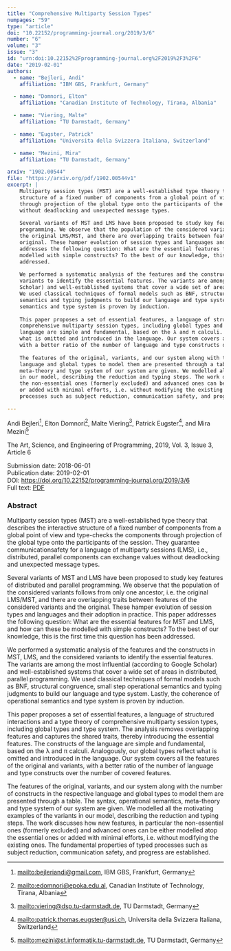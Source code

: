 ```yaml
---
title: "Comprehensive Multiparty Session Types"
numpages: "59"
type: "article"
doi: "10.22152/programming-journal.org/2019/3/6"
number: "6"
volume: "3"
issue: "3"
id: "urn:doi:10.22152%2Fprogramming-journal.org%2F2019%2F3%2F6"
date: "2019-02-01"
authors: 
  - name: "Bejleri, Andi"
    affiliation: "IBM GBS, Frankfurt, Germany"

  - name: "Domnori, Elton"
    affiliation: "Canadian Institute of Technology, Tirana, Albania"

  - name: "Viering, Malte"
    affiliation: "TU Darmstadt, Germany"

  - name: "Eugster, Patrick"
    affiliation: "Universita della Svizzera Italiana, Switzerland"

  - name: "Mezini, Mira"
    affiliation: "TU Darmstadt, Germany"

arxiv: "1902.00544"
file: "https://arxiv.org/pdf/1902.00544v1"
excerpt: |
    Multiparty session types (MST) are a well-established type theory that describes the interactive
    structure of a fixed number of components from a global point of view and type-checks the components
    through projection of the global type onto the participants of the session. They guarantee communicationsafety for a language of multiparty sessions (LMS), i.e., distributed, parallel components can exchange values
    without deadlocking and unexpected message types.
    
    Several variants of MST and LMS have been proposed to study key features of distributed and parallel
    programming. We observe that the population of the considered variants follows from only one ancestor, i.e.
    the original LMS/MST, and there are overlapping traits between features of the considered variants and the
    original. These hamper evolution of session types and languages and their adoption in practice. This paper
    addresses the following question: What are the essential features for MST and LMS, and how can these be
    modelled with simple constructs? To the best of our knowledge, this is the first time this question has been
    addressed.
    
    We performed a systematic analysis of the features and the constructs in MST, LMS, and the considered
    variants to identify the essential features. The variants are among the most influential (according to Google
    Scholar) and well-established systems that cover a wide set of areas in distributed, parallel programming.
    We used classical techniques of formal models such as BNF, structural congruence, small step operational
    semantics and typing judgments to build our language and type system. Lastly, the coherence of operational
    semantics and type system is proven by induction.
    
    This paper proposes a set of essential features, a language of structured interactions and a type theory of
    comprehensive multiparty session types, including global types and type system. The analysis removes overlapping features and captures the shared traits, thereby introducing the essential features. The constructs of the
    language are simple and fundamental, based on the λ and π calculi. Analogously, our global types reflect
    what is omitted and introduced in the language. Our system covers all the features of the original and variants,
    with a better ratio of the number of language and type constructs over the number of covered features.
    
    The features of the original, variants, and our system along with the number of constructs in the respective
    language and global types to model them are presented through a table. The syntax, operational semantics,
    meta-theory and type system of our system are given. We modelled all the motivating examples of the variants
    in our model, describing the reduction and typing steps. The work discusses how new features, in particular
    the non-essential ones (formerly excluded) and advanced ones can be either modelled atop the essential ones
    or added with minimal efforts, i.e. without modifying the existing ones. The fundamental properties of typed
    processes such as subject reduction, communication safety, and progress are established.

---
```

Andi Bejleri[^1], Elton Domnori[^2], Malte Viering[^3], Patrick Eugster[^4], and Mira Mezini[^5]

The Art, Science, and Engineering of Programming, 2019, Vol. 3, Issue 3, Article 6

Submission date: 2018-06-01  
Publication date: 2019-02-01  
DOI: <https://doi.org/10.22152/programming-journal.org/2019/3/6>  
Full text: [PDF](https://arxiv.org/pdf/1902.00544v1)  


### Abstract

Multiparty session types (MST) are a well-established type theory that describes the interactive
structure of a fixed number of components from a global point of view and type-checks the components
through projection of the global type onto the participants of the session. They guarantee communicationsafety for a language of multiparty sessions (LMS), i.e., distributed, parallel components can exchange values
without deadlocking and unexpected message types.

Several variants of MST and LMS have been proposed to study key features of distributed and parallel
programming. We observe that the population of the considered variants follows from only one ancestor, i.e.
the original LMS/MST, and there are overlapping traits between features of the considered variants and the
original. These hamper evolution of session types and languages and their adoption in practice. This paper
addresses the following question: What are the essential features for MST and LMS, and how can these be
modelled with simple constructs? To the best of our knowledge, this is the first time this question has been
addressed.

We performed a systematic analysis of the features and the constructs in MST, LMS, and the considered
variants to identify the essential features. The variants are among the most influential (according to Google
Scholar) and well-established systems that cover a wide set of areas in distributed, parallel programming.
We used classical techniques of formal models such as BNF, structural congruence, small step operational
semantics and typing judgments to build our language and type system. Lastly, the coherence of operational
semantics and type system is proven by induction.

This paper proposes a set of essential features, a language of structured interactions and a type theory of
comprehensive multiparty session types, including global types and type system. The analysis removes overlapping features and captures the shared traits, thereby introducing the essential features. The constructs of the
language are simple and fundamental, based on the λ and π calculi. Analogously, our global types reflect
what is omitted and introduced in the language. Our system covers all the features of the original and variants,
with a better ratio of the number of language and type constructs over the number of covered features.

The features of the original, variants, and our system along with the number of constructs in the respective
language and global types to model them are presented through a table. The syntax, operational semantics,
meta-theory and type system of our system are given. We modelled all the motivating examples of the variants
in our model, describing the reduction and typing steps. The work discusses how new features, in particular
the non-essential ones (formerly excluded) and advanced ones can be either modelled atop the essential ones
or added with minimal efforts, i.e. without modifying the existing ones. The fundamental properties of typed
processes such as subject reduction, communication safety, and progress are established.


[^1]: <mailto:bejleriandi@gmail.com>, IBM GBS, Frankfurt, Germany

[^2]: <mailto:edomnori@epoka.edu.al>, Canadian Institute of Technology, Tirana, Albania

[^3]: <mailto:viering@dsp.tu-darmstadt.de>, TU Darmstadt, Germany

[^4]: <mailto:patrick.thomas.eugster@usi.ch>, Universita della Svizzera Italiana, Switzerland

[^5]: <mailto:mezini@st.informatik.tu-darmstadt.de>, TU Darmstadt, Germany

